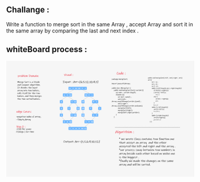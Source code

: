 ## Challange :

Write a function to merge sort in the same Array , accept Array and sort it in the same array by comparing the last and next index .

## whiteBoard process :

![](mergeSort.png)